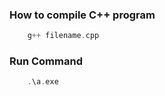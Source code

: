 ### How to compile C++ program
```C++
    g++ filename.cpp
```
### Run Command
```C++
    .\a.exe
```